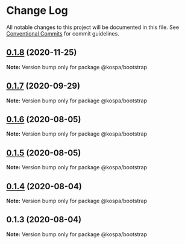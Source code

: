 # Change Log

All notable changes to this project will be documented in this file.
See [Conventional Commits](https://conventionalcommits.org) for commit guidelines.

## [0.1.8](https://github.com/spatools/kospa/compare/@kospa/bootstrap@0.1.7...@kospa/bootstrap@0.1.8) (2020-11-25)

**Note:** Version bump only for package @kospa/bootstrap





## [0.1.7](https://github.com/spatools/kospa/compare/@kospa/bootstrap@0.1.6...@kospa/bootstrap@0.1.7) (2020-09-29)

**Note:** Version bump only for package @kospa/bootstrap





## [0.1.6](https://github.com/spatools/kospa/compare/@kospa/bootstrap@0.1.5...@kospa/bootstrap@0.1.6) (2020-08-05)

**Note:** Version bump only for package @kospa/bootstrap





## [0.1.5](https://github.com/spatools/kospa/compare/@kospa/bootstrap@0.1.4...@kospa/bootstrap@0.1.5) (2020-08-05)

**Note:** Version bump only for package @kospa/bootstrap





## [0.1.4](https://github.com/spatools/kospa/compare/@kospa/bootstrap@0.1.3...@kospa/bootstrap@0.1.4) (2020-08-04)

**Note:** Version bump only for package @kospa/bootstrap





## 0.1.3 (2020-08-04)

**Note:** Version bump only for package @kospa/bootstrap

